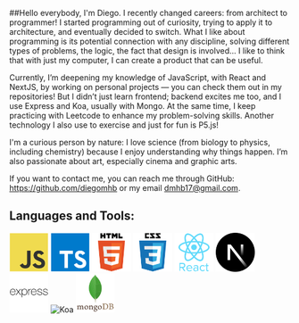 ##Hello everybody, 
I'm Diego. I recently changed careers: from architect to programmer! I started programming out of curiosity, trying to apply it to architecture, and eventually decided to switch. What I like about programming is its potential connection with any discipline, solving different types of problems, the logic, the fact that design is involved... I like to think that with just my computer, I can create a product that can be useful.

Currently, I’m deepening my knowledge of JavaScript, with React and NextJS, by working on personal projects — you can check them out in my repositories! But I didn’t just learn frontend; backend excites me too, and I use Express and Koa, usually with Mongo.
At the same time, I keep practicing with Leetcode to enhance my problem-solving skills. Another technology I also use to exercise and just for fun is P5.js!

I'm a curious person by nature: I love science (from biology to physics, including chemistry) because I enjoy understanding why things happen. I’m also passionate about art, especially cinema and graphic arts.

If you want to contact me, you can reach me through GitHub: https://github.com/diegomhb
or my email dmhb17@gmail.com.

## Languages and Tools:
<div styles="width:100%; display:flex; flex-direction:rows; justify-content: space-between; align-items:center">
<img src="https://raw.githubusercontent.com/devicons/devicon/master/icons/javascript/javascript-original.svg" alt="JS" width="70"/>
<img src="https://raw.githubusercontent.com/devicons/devicon/master/icons/typescript/typescript-original.svg" alt="TS" width="70"/>
<img src="https://raw.githubusercontent.com/devicons/devicon/master/icons/html5/html5-original-wordmark.svg" alt="HTML" width="70"/>

<img src="https://raw.githubusercontent.com/devicons/devicon/master/icons/css3/css3-original-wordmark.svg" alt="CSS" width="70"/>
<img src="https://raw.githubusercontent.com/devicons/devicon/master/icons/react/react-original-wordmark.svg" alt="React" width="70"/>
<img src="https://raw.githubusercontent.com/devicons/devicon/master/icons/nextjs/nextjs-original.svg" alt="NextJS" width="70"/>
<img src="https://raw.githubusercontent.com/devicons/devicon/master/icons/express/express-original-wordmark.svg" alt="express" width="70"/>
<img src="https://encrypted-tbn0.gstatic.com/images?q=tbn:ANd9GcR49wiYHrvjAru9ll4tKC37_2jj9k7Kxh6VST7vS3BQEWM3tkcF8OeDXdQ_MP_270XtWbo&usqp=CAU" alt="Koa" width="70" style="margin-bottom:20px"/>
<img src="https://raw.githubusercontent.com/devicons/devicon/master/icons/mongodb/mongodb-original-wordmark.svg" alt="Mongo" width="70"/>

</div>


